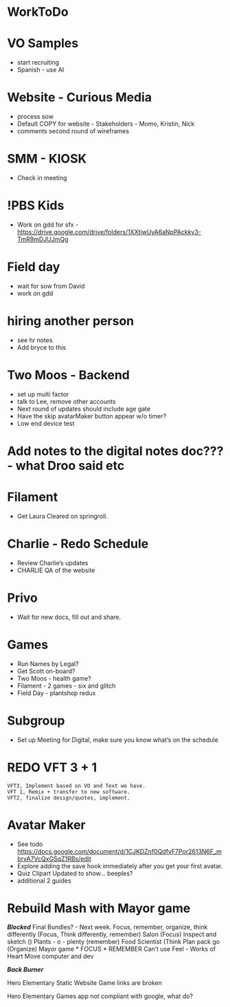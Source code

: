 # WorkToDo

# VO Samples
* start recruiting 
* Spanish - use AI

# Website - Curious Media
* process sow
* Default COPY for website - Stakeholders - Momo, Kristin, Nick
* comments second round of wireframes 

# SMM - KIOSK
* Check in meeting

# !PBS Kids 
* Work on gdd for sfx - https://drive.google.com/drive/folders/1XXtjwUyA6aNpPAckky3-TmR9mDJUJmQg

# Field day
* wait for sow from David
* work on gdd

# hiring another person
* see hr notes
* Add bryce to this

# Two Moos - Backend
* set up multi factor
* talk to Lee, remove other accounts
* Next round of updates should include age gate
* Have the skip avatarMaker button appear w/o timer?
* Low end device test

# Add notes to the digital notes doc??? - what Droo said etc

# Filament
* Get Laura Cleared on springroll.

# Charlie - Redo Schedule
* Review Charlie’s updates
* CHARLIE QA of the website

# Privo
* Wait for new docs, fill out and share.

# Games
* Run Names by Legal?
* Get Scott on-board?
* Two Moos - health game?
* Filament - 2 games - six and glitch
* Field Day - plantshop redux

# Subgroup
* Set up Meeting for Digital, make sure you know what’s on the schedule

# REDO VFT 3 + 1
	VFT3, Implement based on VO and Text we have.
	VFT 1, Remix + transfer to new software.
	VFT2, finalize design/quotes, implement.

# Avatar Maker 	
* See todo https://docs.google.com/document/d/1CJKDZnf0QdfvF7Por2613N6F_mbrvA7VcQxGSqZ1RBs/edit 
* Explore adding the save hook immediately after you get your first avatar. 
* Quiz Clipart Updated to show… beeples?
* additional 2 guides

# Rebuild Mash with Mayor game

***Blocked***
Final Bundles? - Next week.
	Focus, remember, organize, think differently 
		(Focus, Think differently, remember)
	Salon (Focus)
	Inspect and sketch ()
	Plants - o - plenty (remember)
	Food Scientist (Think
 	Plan pack go (Organize)
	Mayor game
	* FOCUS
	* REMEMBER
	Can’t use 
		Feel - Works of Heart
		Move computer and dev


***Back Burner***

Hero Elementary Static Website
	Game links are broken

Hero Elementary Games app
	not compliant with google, what do?
